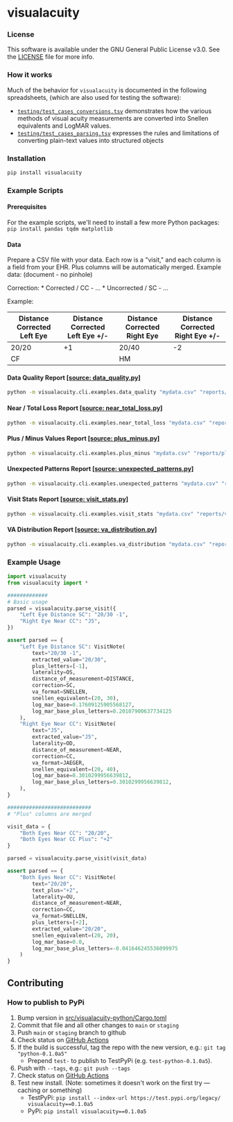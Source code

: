 <span id="README"></div>
# visualacuity

### License

This software is available under the GNU General Public License v3.0. See the [LICENSE](LICENSE) file for more info.

### How it works

Much of the behavior for `visualacuity` is documented in the following spreadsheets, (which are also used for testing 
the software):

* [`testing/test_cases_conversions.tsv`](testing/test_cases_conversions.tsv) demonstrates how the various methods of
  visual acuity measurements are converted into Snellen equivalents and LogMAR values. 
* [`testing/test_cases_parsing.tsv`](testing/test_cases_parsing.tsv) expresses the rules and limitations of converting
  plain-text values into structured objects

### Installation

```bash
pip install visualacuity
```

### Example Scripts

#### Prerequisites
For the example scripts, we'll need to install a few more Python packages: `pip install pandas tqdm matplotlib`

#### Data

Prepare a CSV file with your data. Each row is a "visit," and each column is a field from your EHR. Plus columns will 
be automatically merged. Example data: (document - no pinhole)

Correction:
    * Corrected / CC - ...
    * Uncorrected / SC - ...

Example:

| Distance Corrected Left Eye | Distance Corrected Left Eye +/- | Distance Corrected Right Eye | Distance Corrected Right Eye +/- |
|-----------------------------|---------------------------------|------------------------------|----------------------------------|
| 20/20                       | +1                              | 20/40                        | -2                               |
| CF                          |                                 | HM                           |                                  |


#### Data Quality Report [[source: data_quality.py]](src/visualacuity-python/visualacuity/cli/examples/data_quality.py)

```bash
python -m visualacuity.cli.examples.data_quality "mydata.csv" "reports/data_quality.csv"
```

#### Near / Total Loss Report [[source: near_total_loss.py]](src/visualacuity-python/visualacuity/cli/examples/near_total_loss.py)

```bash
python -m visualacuity.cli.examples.near_total_loss "mydata.csv" "reports/near_total_loss.csv"
```

#### Plus / Minus Values Report [[source: plus_minus.py]](src/visualacuity-python/visualacuity/cli/examples/plus_minus.py)

```bash
python -m visualacuity.cli.examples.plus_minus "mydata.csv" "reports/plus_minus.csv"
```

#### Unexpected Patterns Report [[source: unexpected_patterns.py]](src/visualacuity-python/visualacuity/cli/examples/unexpected_patterns.py)

```bash
python -m visualacuity.cli.examples.unexpected_patterns "mydata.csv" "reports/unexpected_patterns.csv"
```

#### Visit Stats Report [[source: visit_stats.py]](src/visualacuity-python/visualacuity/cli/examples/visit_stats.py)

```bash
python -m visualacuity.cli.examples.visit_stats "mydata.csv" "reports/visit_stats.csv"
```

#### VA Distribution Report [[source: va_distribution.py]](src/visualacuity-python/visualacuity/cli/examples/va_distribution.py)

```bash
python -m visualacuity.cli.examples.va_distribution "mydata.csv" "reports/va_distribution.csv" --plot-file "reports/va_distribution.pdf"
```

### Example Usage

```python
import visualacuity
from visualacuity import *

#############
# Basic usage
parsed = visualacuity.parse_visit({
    "Left Eye Distance SC": "20/30 -1",
    "Right Eye Near CC": "J5",
})

assert parsed == {
    "Left Eye Distance SC": VisitNote(
        text="20/30 -1",
        extracted_value="20/30",
        plus_letters=[-1],
        laterality=OS,
        distance_of_measurement=DISTANCE,
        correction=SC,
        va_format=SNELLEN,
        snellen_equivalent=(20, 30),
        log_mar_base=0.17609125905568127,
        log_mar_base_plus_letters=0.20107900637734125
    ),
    "Right Eye Near CC": VisitNote(
        text="J5",
        extracted_value="J5",
        laterality=OD,
        distance_of_measurement=NEAR,
        correction=CC,
        va_format=JAEGER,
        snellen_equivalent=(20, 40),
        log_mar_base=0.3010299956639812,
        log_mar_base_plus_letters=0.3010299956639812,
    ),
}

###########################
# "Plus" columns are merged

visit_data = {
    "Both Eyes Near CC": "20/20",
    "Both Eyes Near CC Plus": "+2"
}

parsed = visualacuity.parse_visit(visit_data)

assert parsed == {
    "Both Eyes Near CC": VisitNote(
        text="20/20",
        text_plus="+2",
        laterality=OU,
        distance_of_measurement=NEAR,
        correction=CC,
        va_format=SNELLEN,
        plus_letters=[+2],
        extracted_value="20/20",
        snellen_equivalent=(20, 20),
        log_mar_base=0.0,
        log_mar_base_plus_letters=-0.041646245536099975
    )
}

```

## Contributing

### How to publish to PyPi

1. Bump version in [src/visualacuity-python/Cargo.toml](src/visualacuity-python/Cargo.toml)
2. Commit that file and all other changes to `main` or `staging`
3. Push `main` or `staging` branch to github
4. Check status on [GitHub Actions](https://github.com/HribarLab/visualacuity/actions)
5. If the build is successful, tag the repo with the new version, e.g.: `git tag "python-0.1.0a5"`
    * Prepend `test-` to publish to TestPyPi (e.g. `test-python-0.1.0a5`).
6. Push with `--tags`, e.g.: `git push --tags`
7. Check status on [GitHub Actions](https://github.com/HribarLab/visualacuity/actions)
8. Test new install. (Note: sometimes it doesn't work on the first try — caching or something)
    * TestPyPi: `pip install --index-url https://test.pypi.org/legacy/ visualacuity==0.1.0a5`
    * PyPi: `pip install visualacuity==0.1.0a5`
